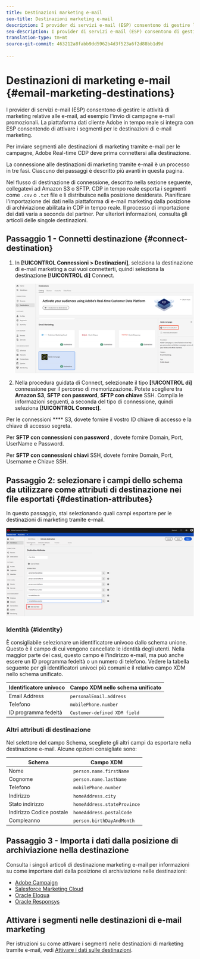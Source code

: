 ```yaml
---
title: Destinazioni marketing e-mail
seo-title: Destinazioni marketing e-mail
description: I provider di servizi e-mail (ESP) consentono di gestire le attività di marketing relative alle e-mail, ad esempio per l’invio di campagne e-mail promozionali.
seo-description: I provider di servizi e-mail (ESP) consentono di gestire le attività di marketing relative alle e-mail, ad esempio per l’invio di campagne e-mail promozionali.
translation-type: tm+mt
source-git-commit: 463212a8fabb9dd5962b4d3f523a6f2d88bb1d9d

---
```



# Destinazioni di marketing e-mail {#email-marketing-destinations}

I provider di servizi e-mail (ESP) consentono di gestire le attività di marketing relative alle e-mail, ad esempio l&#39;invio di campagne e-mail promozionali. La piattaforma dati cliente Adobe in tempo reale si integra con ESP consentendo di attivare i segmenti per le destinazioni di e-mail marketing.

Per inviare segmenti alle destinazioni di marketing tramite e-mail per le campagne, Adobe Real-time CDP deve prima connettersi alla destinazione.

La connessione alle destinazioni di marketing tramite e-mail è un processo in tre fasi. Ciascuno dei passaggi è descritto più avanti in questa pagina.

Nel flusso di destinazione di connessione, descritto nella sezione seguente, collegatevi ad Amazon S3 o SFTP. CDP in tempo reale esporta i segmenti come `.csv` o `.txt` file e li distribuisce nella posizione desiderata. Pianificare l&#39;importazione dei dati nella piattaforma di e-mail marketing dalla posizione di archiviazione abilitata in CDP in tempo reale. Il processo di importazione dei dati varia a seconda del partner. Per ulteriori informazioni, consulta gli articoli delle singole destinazioni.

## Passaggio 1 - Connetti destinazione {#connect-destination}

1. In **[!UICONTROL Connessioni > Destinazioni]**, seleziona la destinazione di e-mail marketing a cui vuoi connetterti, quindi seleziona la destinazione **[!UICONTROL di]** Connect.

   ![Connetti alla destinazione](/help/rtcdp/destinations/assets/connect-destination.png)

2. Nella procedura guidata di Connect, selezionate il tipo **[!UICONTROL di]** connessione per il percorso di memorizzazione. Potete scegliere tra **Amazon S3**, **SFTP con password**, **SFTP con chiave** SSH. Compila le informazioni seguenti, a seconda del tipo di connessione, quindi seleziona **[!UICONTROL Connect]**.

Per le connessioni **** S3, dovete fornire il vostro ID chiave di accesso e la chiave di accesso segreta.

Per **SFTP con connessioni con password** , dovete fornire Domain, Port, UserName e Password.

Per **SFTP con connessioni chiavi** SSH, dovete fornire Domain, Port, Username e Chiave SSH.

## Passaggio 2: selezionare i campi dello schema da utilizzare come attributi di destinazione nei file esportati {#destination-attributes}

In questo passaggio, stai selezionando quali campi esportare per le destinazioni di marketing tramite e-mail.

![Attributi di destinazione](/help/rtcdp/destinations/assets/destination-attributes.png)

### Identità {#identity}

È consigliabile selezionare un identificatore univoco dallo schema [](https://www.adobe.io/apis/experienceplatform/home/profile-identity-segmentation/profile-identity-segmentation-services.html#!api-specification/markdown/narrative/technical_overview/unified_profile_architectural_overview/unified_profile_architectural_overview.md)unione. Questo è il campo di cui vengono cancellate le identità degli utenti. Nella maggior parte dei casi, questo campo è l&#39;indirizzo e-mail, ma può anche essere un ID programma fedeltà o un numero di telefono. Vedere la tabella seguente per gli identificatori univoci più comuni e il relativo campo XDM nello schema unificato.

| Identificatore univoco | Campo XDM nello schema unificato |
---------|----------
| Email Address | `personalEmail.address` |
| Telefono | `mobilePhone.number` |
| ID programma fedeltà | `Customer-defined XDM field` |

### Altri attributi di destinazione

Nel selettore del campo Schema, scegliete gli altri campi da esportare nella destinazione e-mail. Alcune opzioni consigliate sono:

| Schema | Campo XDM |
---------|----------
| Nome | `person.name.firstName` |
| Cognome | `person.name.lastName` |
| Telefono | `mobilePhone.number` |
| Indirizzo | `homeAddress.city` |
| Stato indirizzo | `homeAddress.stateProvince` |
| Indirizzo Codice postale | `homeAddress.postalCode` |
| Compleanno | `person.birthDayAndMonth` |

## Passaggio 3 - Importa i dati dalla posizione di archiviazione nella destinazione

Consulta i singoli articoli di destinazione marketing e-mail per informazioni su come importare dati dalla posizione di archiviazione nelle destinazioni:

* [Adobe Campaign](/help/rtcdp/destinations/adobe-campaign-destination.md#import-data-into-campaign)
* [Salesforce Marketing Cloud](/help/rtcdp/destinations/salesforce-marketing-cloud-destination.md#import-data-into-salesforce)
* [Oracle Eloqua](/help/rtcdp/destinations/oracle-eloqua-destination.md#import-data-into-eloqua)
* [Oracle Responsys](/help/rtcdp/destinations/oracle-responsys-destination.md#import-data-into-responsys)

## Attivare i segmenti nelle destinazioni di e-mail marketing

Per istruzioni su come attivare i segmenti nelle destinazioni di marketing tramite e-mail, vedi [Attivare i dati sulle destinazioni](/help/rtcdp/destinations/activate-destinations.md).